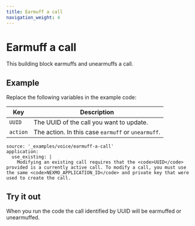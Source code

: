```yaml
---
title: Earmuff a call
navigation_weight: 4
---
```


# Earmuff a call

This building block earmuffs and unearmuffs a call.

## Example

Replace the following variables in the example code:

Key |	Description
-- | --
`UUID` | The UUID of the call you want to update.
`action` | The action. In this case `earmuff` or `unearmuff`.

```building_blocks
source: '_examples/voice/earmuff-a-call'
application:
  use_existing: |
    Modifying an existing call requires that the <code>UUID</code> provided is a currently active call. To modify a call, you must use the same <code>NEXMO_APPLICATION_ID</code> and private key that were used to create the call.
```

## Try it out

When you run the code the call identified by UUID will be earmuffed or unearmuffed.
